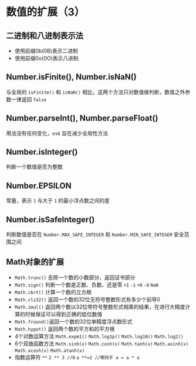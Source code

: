 # 数值的扩展（3）

## 二进制和八进制表示法
* 使用前缀0b(0B)表示二进制
* 使用前缀0o(0O)表示八进制

## Number.isFinite(), Number.isNaN()
与全局的 `isFinite()` 和 `isNaN()` 相比，这两个方法只对数值做判断，数值之外参数一律返回 `false`

## Number.parseInt(), Number.parseFloat()
用法没有任何变化，`es6` 旨在减少全局性方法

## Number.isInteger()
判断一个数值是否为整数

## Number.EPSILON
常量，表示 `1` 与大于 `1` 的最小浮点数之间的差


## Number.isSafeInteger()

判断数值是否在 `Number.MAX_SAFE_INTEGER` 和 `Number.MIN_SAFE_INTEGER` 安全范围之间

## Math对象的扩展
* `Math.trunc()` 去除一个数的小数部分，返回证书部分
* `Math.sign()` 判断一个数是正数、负数、还是零 `+1` `-1` `+0` `-0` `NaN`
* `Math.cbrt()` 计算一个数的立方根
* `Math.clz32()` 返回一个数的32位无符号整数形式有多少个前导0
* `Math.imul()` 返回两个数以32位带符号整数形式相乘的结果，在进行大精度计算的时候保证可以得到正确的低位数值
* `Math.fround()`返回一个数的32位单精度浮点数形式
* `Math.hypot()` 返回两个数的平方和的平方根
* 4个对数运算方法 `Math.expm1()` `Math.log1p()` `Math.log10()` `Math.log2()`
* 6个双曲函数方法 `Math.sinh(x)` `Math.cosh(x)` `Math.tanh(x)` `Math.asinh(x)` `Math.acosh(x)` `Math.atanh(x)`
* 指数运算符 `**` `2 ** 3 //8` `a **=2 //等同于 a = a * a`